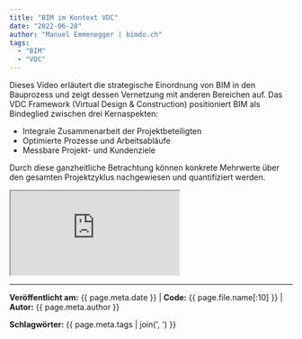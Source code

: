 ```yaml
---
title: "BIM im Kontext VDC"
date: "2022-06-28"
author: "Manuel Emmenegger | bimdo.ch"
tags: 
  - "BIM"
  - "VDC"
---
```


Dieses Video erläutert die strategische Einordnung von BIM in den Bauprozess und zeigt dessen Vernetzung mit anderen Bereichen auf. Das VDC Framework (Virtual Design & Construction) positioniert BIM als Bindeglied zwischen drei Kernaspekten:

- Integrale Zusammenarbeit der Projektbeteiligten
- Optimierte Prozesse und Arbeitsabläufe  
- Messbare Projekt- und Kundenziele

Durch diese ganzheitliche Betrachtung können konkrete Mehrwerte über den gesamten Projektzyklus nachgewiesen und quantifiziert werden.

<div class="video-container">
  <iframe src="https://www.youtube.com/embed/cgiI8TBw9H0?si=NWXfqKQGowqPxPVR" 
          allowfullscreen>
  </iframe>
</div>


---
**Veröffentlicht am:** {{ page.meta.date }} | **Code:** {{ page.file.name[:10] }}  | **Autor:** {{ page.meta.author }}

**Schlagwörter:** {{ page.meta.tags | join(', ') }}
